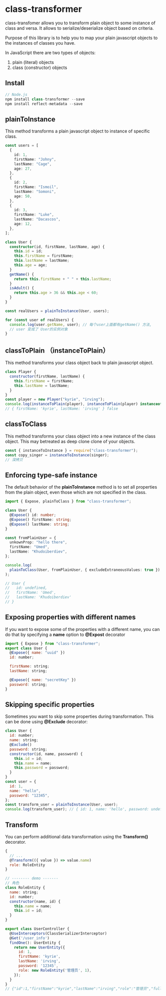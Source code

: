 # class-transformer

class-transfomer allows you to transform plain object to some instance of class and versa.
It allows to serialize/deserialize object based on criteria.

Purpose of this library is to help you to map your plain javascript objects to the instances of classes you have.

In JavaScript there are two types of objects:

1. plain (literal) objects
2. class (constructor) objects

## Install

```js
// Node.js
npm install class-transformer --save
npm install reflect-metadata --save
```

## plainToInstance

This method transforms a plain javascript object to instance of specific class.

```ts
const users = [
  {
    id: 1,
    firstName: "Johny",
    lastName: "Cage",
    age: 27,
  },
  {
    id: 2,
    firstName: "Ismoil",
    lastName: "Somoni",
    age: 50,
  },
  {
    id: 3,
    firstName: "Luke",
    lastName: "Dacascos",
    age: 12,
  },
];

class User {
  constructor(id, firstName, lastName, age) {
    this.id = id;
    this.firstName = firstName;
    this.lastName = lastName;
    this.age = age;
  }
  getName() {
    return this.firstName + " " + this.lastName;
  }
  isAdult() {
    return this.age > 36 && this.age < 60;
  }
}

const realUsers = plainToInstance(User, users);

for (const user of realUsers) {
  console.log(user.getName, user); // 每个user上面都有getName() 方法,
  // user 变成了 User的实例对象
}
```

## classToPlain （instanceToPlain）

This method transforms your class object back to plain javascript object.

```js
class Player {
  constructor(firstName, lastName) {
    this.firstName = firstName;
    this.lastName = lastName;
  }
}
const player = new Player("kyrie", "irving");
console.log(instanceToPlain(player), instanceToPlain(player) instanceof Player);
// { firstName: 'kyrie', lastName: 'irving' } false
```

## classToClass

This method transforms your class object into a new instance of the class object. This may betreated as deep clone clone of your objects.

```js
const { instanceToInstance } = require("class-transformer");
const copy_singer = instanceToInstance(singer);
// 深拷贝
```

## Enforcing type-safe instance

The default behavior of the **plainToInstance** method is to set all properties from the plain object, even those which
are not specified in the class.

```ts
import { Expose, plainToClass } from "class-transformer";

class User {
  @Expose() id: number;
  @Expose() firstName: string;
  @Expose() lastName: string;
}

const fromPlainUser = {
  unkownProp: "hello there",
  firstName: "Umed",
  lastName: "Khudoiberdiev",
};

console.log(
  plainToClass(User, fromPlainUser, { excludeExtraneousValues: true })
);

// User {
//   id: undefined,
//   firstName: 'Umed',
//   lastName: 'Khudoiberdiev'
// }
```

## Exposing properties with different names

If you want to expose some of the properties with a different name, you can do that by specifying a **name** option
to **@Expost** decorator

```js
import { Expose } from "class-transformer";
export class User {
  @Expose({ name: "uuid" })
  id: number;

  firstName: string;
  lastName: string;

  @Expose({ name: "secretKey" })
  password: string;
}
```

## Skipping specific properties

Sometimes you want to skip some properties during transformation. This can be done using **@Exclude** decorator:

```js
class User {
  id: number;
  name: string;
  @Exclude()
  password: string;
  constructor(id, name, password) {
    this.id = id;
    this.name = name;
    this.password = password;
  }
}
const user = {
  id: 1,
  name: "hello",
  password: "12345",
};
const transform_user = plainToInstance(User, user);
console.log(transform_user); // { id: 1, name: 'hello', password: undefined }
```

## Transform

You can perform additional data transformation using the **Transform()** decorator.

```js
{
  // ...
  @Transform(({ value }) => value.name)
  role: RoleEntity
}

// -------- demo -------
// 角色
class RoleEntity {
  name: string;
  id: number;
  constructor(name, id) {
    this.name = name;
    this.id = id;
  }
}

export class UserController {
  @UseInterceptors(ClassSerializerInterceptor)
  @Get('/user_info')
  findOne(): UserEntity {
    return new UserEntity({
      id: 1,
      firstName: 'kyrie',
      lastName: 'irving',
      password: '12345',
      role: new RoleEntity('管理员', 1),
    });
  }
}
// {"id":1,"firstName":"kyrie","lastName":"irving","role":"管理员","fullName":"kyrie irving"}
```
